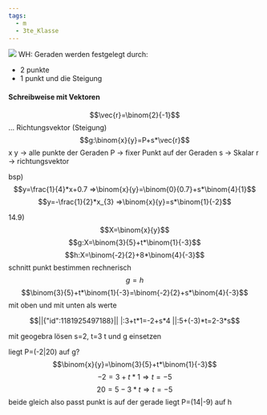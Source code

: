 ```yaml
---
tags:
  - m
  - 3te_Klasse
---
```

![](Parameterdarstelleung%20einer%20Gerade%2010-02-2025-09.excalidraw.svg)
WH: Geraden werden festgelegt durch:
- 2 punkte
- 1 punkt und die Steigung

#### Schreibweise mit Vektoren
$$\vec{r}=\binom{2}{-1}$$... Richtungsvektor (Steigung)
$$g:\binom{x}{y}=P+s*\vec{r}$$
x y → alle punkte der Geraden
P → fixer Punkt auf der Geraden
s → Skalar
r → richtungsvektor

bsp)
$$y=\frac{1}{4}*x+0.7 ⇒\binom{x}{y}=\binom{0}{0.7}+s*\binom{4}{1}$$
$$y=-\frac{1}{2}*x_{3} ⇒\binom{x}{y}=s*\binom{1}{-2}$$

14.9)
$$X=\binom{x}{y}$$
$$g:X=\binom{3}{5}+t*\binom{1}{-3}$$
$$h:X=\binom{-2}{2}+8*\binom{4}{-3}$$
schnitt punkt bestimmen rechnerisch
$$g=h$$
$$\binom{3}{5}+t*\binom{1}{-3}=\binom{-2}{2}+s*\binom{4}{-3}$$
mit oben und mit unten als werte
```math
||{"id":1181925497188}||
|:3+t*1=-2+s*4
||:5+(-3)*t=2-3*s
```
mit geogebra lösen  s=2, t=3
t und g einsetzen

liegt P=(-2|20) auf g?
$$\binom{x}{y}=\binom{3}{5}+t*\binom{1}{-3}$$
$$-2=3+t*1 ⇒t=-5$$
$$20=5-3*t ⇒t=-5$$
beide gleich also passt punkt is auf der gerade
liegt P=(14|-9) auf h